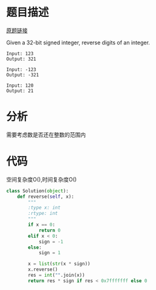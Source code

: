 
# 题目描述
[原题链接](https://leetcode.com/problems/reverse-integer/)

Given a 32-bit signed integer, reverse digits of an integer.

```
Input: 123
Output: 321

Input: -123
Output: -321

Input: 120
Output: 21
```

<!--more-->

# 分析
需要考虑数是否还在整数的范围内

# 代码
空间复杂度O(),时间复杂度O()
```Python
class Solution(object):
    def reverse(self, x):
        """
        :type x: int
        :rtype: int
        """
        if x == 0:
            return 0
        elif x < 0:
            sign = -1
        else:
            sign = 1

        x = list(str(x * sign))
        x.reverse()
        res = int("".join(x))
        return res * sign if res < 0x7fffffff else 0
```
            